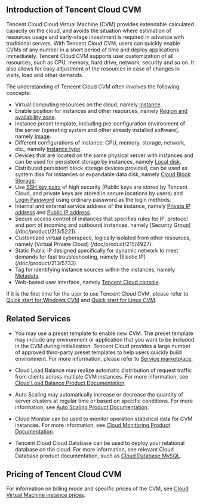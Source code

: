 ## Introduction of Tencent Cloud CVM
Tencent Cloud Cloud Virtual Machine (CVM) provides extendable calculated capacity on the cloud, and avoids the situation where estimation of resources usage and early-stage investment is required in advance with traditional servers. With Tencent Cloud CVM, users can quickly enable CVMs of any number in a short period of time and deploy applications immediately. Tencent Cloud CVM supports user customization of all resources, such as CPU, memory, hard drive, network, security and so on. It also allows for easy adjustment of the resources in case of changes in visits, load and other demands.

The understanding of Tencent Cloud CVM often involves the following concepts:

- Virtual computing resources on the cloud, namely [Instance](/doc/product/213/4939).
- Enable position for instances and other resources, namely [Region and availability zone](/doc/product/213/6091).
- Instance preset template, including pre-configuration environment of the server (operating system and other already installed software), namely [Image](/doc/product/213/4940).
- Different configurations of instance:  CPU, memory, storage, network, etc., namely [Instance type](/doc/product/213/4833).
- Devices that are located on the same physical server with instances and can be used for persistent storage by instances, namely [Local disk](/doc/product/213/5798).
- Distributed persistent block storage devices provided, can be used as system disk for instances or expandable data disk, namely [Cloud Block Storage](/doc/product/213/4953).
- Use [SSH key pairs](/doc/product/213/6092) of high security (Public keys are stored by Tencent Cloud, and private keys are stored in secure locations by users) and [Login Password](/doc/product/213/6093) using ordinary password as the login methods.
- Internal and external service address of the instance, namely [Private IP address](/doc/product/213/5225) and [Public IP address](/doc/product/213/5224).
- Secure access control of instances that specifies rules for IP, protocol and port of incoming and outbound instances, namely [Security Group] (/doc/product/213/5221).
- Customized virtual cyberspace, logically isolated from other resources, namely [Virtual Private Cloud] (/doc/product/215/4927).
- Static Public IP designed specifically for dynamic network to meet demands for fast troubleshooting, namely [Elastic IP] (/doc/product/213/5733).
- Tag for identifying instance sources within the instances, namely [Metadata](/doc/product/213/4934).
- Web-based user interface, namely [Tencent Cloud console](https://console.qcloud.com/).


If it is the first time for the user to use Tencent Cloud CVM, please refer to [Quick start for Windows CVM](/doc/product/213/2764) and [Quick start for Linux CVM](/doc/product/213/2936).


## Related Services

- You may use a preset template to enable new CVM. The preset template may include any environment or application that you want to be included in the CVM during initialization. Tencent Cloud provides a large number of approved third-party preset templates to help users quickly build environment. For more information, please refer to [Service marketplace](http://market.qcloud.com/).

- Cloud Load Balance may realize automatic distribution of request traffic from clients across multiple CVM instances. For more information, see [Cloud Load Balance Product Documentation](https://www.qcloud.com/doc/product/214).

- Auto Scaling may automatically increase or decrease the quantity of server clusters at regular time or based on specific conditions. For more information, see [Auto Scaling Product Documentation](https://www.qcloud.com/doc/product/377).

- Cloud Monitor can be used to monitor operation statistical data for CVM instances. For more information, see [Cloud Monitoring Product Documentation](https://www.qcloud.com/doc/product/248).

- Tencent Cloud Cloud Database can be used to deploy your relational database on the cloud. For more information, see relevant Cloud Database product documentation, such as [Cloud Database MySQL](https://www.qcloud.com/doc/product/236).


## Pricing of Tencent Cloud CVM

For information on billing mode and specific prices of the CVM, see [Cloud Virtual Machine instance prices](https://www.qcloud.com/doc/product/213/2176).

